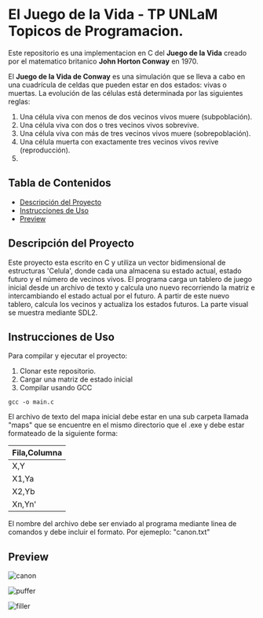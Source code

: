 # El Juego de la Vida - TP UNLaM Topicos de Programacion.

Este repositorio es una implementacion en C del **Juego de la Vida** creado por el matematico britanico **John Horton Conway** en 1970.

El **Juego de la Vida de Conway** es una simulación que se lleva a cabo en una cuadrícula de celdas que pueden estar en dos estados: vivas o muertas. La evolución de las células está determinada por las siguientes reglas:

1. Una célula viva con menos de dos vecinos vivos muere (subpoblación).
2. Una célula viva con dos o tres vecinos vivos sobrevive.
3. Una célula viva con más de tres vecinos vivos muere (sobrepoblación).
4. Una célula muerta con exactamente tres vecinos vivos revive (reproducción).
5. 
## Tabla de Contenidos

- [Descripción del Proyecto](#descripción-del-proyecto)
- [Instrucciones de Uso](#instrucciones-de-uso)
- [Preview](#preview)



## Descripción del Proyecto

Este proyecto esta escrito en C y utiliza un vector bidimensional de estructuras 'Celula', donde cada una almacena su estado actual, estado futuro y el número de vecinos vivos. El programa carga un tablero de juego inicial desde un archivo de texto y calcula uno nuevo recorriendo la matriz e intercambiando el estado actual por el futuro. A partir de este nuevo tablero, calcula los vecinos y actualiza los estados futuros.
La parte visual se muestra mediante SDL2.



## Instrucciones de Uso

Para compilar y ejecutar el proyecto:

1. Clonar este repositorio.
2. Cargar una matriz de estado inicial
3. Compilar usando GCC

```
gcc -o main.c
```
El archivo de texto del mapa inicial debe estar en una sub carpeta llamada "maps" que se encuentre en el mismo directorio que el .exe y debe estar formateado de la siguiente forma:

| Fila,Columna |
| -------------|
|X,Y|
|X1,Ya|
|X2,Yb|
|Xn,Yn'|

El nombre del archivo debe ser enviado al programa mediante linea de comandos y debe incluir el formato. Por ejemeplo: "canon.txt"



## Preview

![canon](https://i.postimg.cc/7L6tBTns/ezgif-1-230a36c304.gif)

![puffer](https://i.postimg.cc/PfYzLqXR/puffer.gif)

![filler](https://i.postimg.cc/V6jgcs5p/filler.gif)
